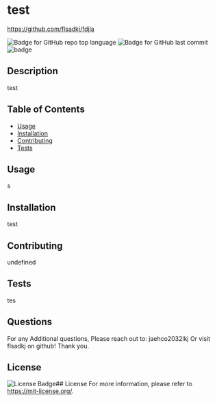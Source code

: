 
# test
https://github.com/flsadkj/fdjla

![Badge for GitHub repo top language](https://img.shields.io/github/languages/top/flsadkj/fdjla?style=flat&logo=appveyor)
![Badge for GitHub last commit](https://img.shields.io/github/last-commit/flsadkj/fdjla?style=flat&logo=appveyor)
![badge](https://img.shields.io/badge/license-MIT-brightgreen)<br />
## Description
test
## Table of Contents
* [Usage](#usage)
* [Installation](#installation)
* [Contributing](#contributing)
* [Tests](#tests)
## Usage
s
   
## Installation
test

## Contributing
undefined

## Tests
tes

## Questions
For any Additional questions, Please reach out to: jaehco2032lkj
Or visit flsadkj on github! Thank you.

## License
![License Badge](https://shields.io/badge/license-MIT-green)## License 
For more information, please refer to https://mit-license.org/.
